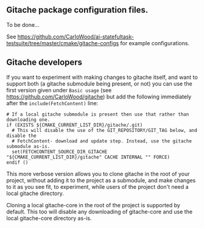 ## Gitache package configuration files.

To be done...

See https://github.com/CarloWood/ai-statefultask-testsuite/tree/master/cmake/gitache-configs
for example configurations.

## Gitache developers

If you want to experiment with making changes to gitache itself,
and want to support both (a gitache submodule being present, or not) you
can use the first version given under `Basic usage` (see https://github.com/CarloWood/gitache)
but add the following immediately after the `include(FetchContent)` line:

    # If a local gitache submodule is present then use that rather than downloading one.  
    if (EXISTS ${CMAKE_CURRENT_LIST_DIR}/gitache/.git)  
      # This will disable the use of the GIT_REPOSITORY/GIT_TAG below, and disable the  
      # FetchContent- download and update step. Instead, use the gitache submodule as-is.  
      set(FETCHCONTENT_SOURCE_DIR_GITACHE "${CMAKE_CURRENT_LIST_DIR}/gitache" CACHE INTERNAL "" FORCE)
    endif ()

This more verbose version allows you to clone gitache in the root
of your project, without adding it to the project as a submodule, and
make changes to it as you see fit, to experiment, while users of the
project don't need a local gitache directory.

Cloning a local gitache-core in the root of the project is supported
by default. This too will disable any downloading of gitache-core and
use the local gitache-core directory as-is.
